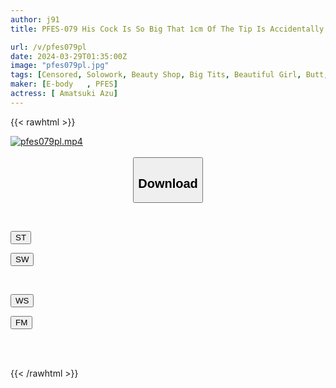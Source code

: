 ```yaml
---
author: j91
title: PFES-079 His Cock Is So Big That 1cm Of The Tip Is Accidentally Inserted During The Treatment! ? I Pretended I Didn't Know, And Every Time The Beauty Salon Girl Got Hooked On It, I Started Inserting The Secret Massage Without Her Permission.Azu Amatsuki

url: /v/pfes079pl
date: 2024-03-29T01:35:00Z
image: "pfes079pl.jpg"
tags: [Censored, Solowork, Beauty Shop, Big Tits, Beautiful Girl, Butt, Delusion	]
maker: [E-body   , PFES]
actress: [ Amatsuki Azu]
---
```



{{< rawhtml >}}

<div class="video" data-videoid="yx9Jbx9L0jtoBW">
    <a href="javascript:;">
        <img src="/v/pfes079pl/pfes079pl.jpg" width="WIDTH" height="HEIGHT" alt="pfes079pl.mp4" loading="lazy">
    </a>
</div>

<script type="text/javascript" src="https://j91.asia/asset/on-demand-st.js"></script>

<br>
  <link rel="stylesheet" href="https://j91.asia/asset/bs5.css">
  
  <center>
  <button class="btn btn-primary" type="button" data-bs-toggle="collapse" data-bs-target=".multi-collapse" aria-expanded="false" aria-controls="multiCollapseExample1 multiCollapseExample2"><h2>Download</h2></button></center>
</p>
<div class="row">
  <div class="col">
    <div class="collapse multi-collapse" id="multiCollapseExample1">
      <div class="card card-body">
	      	      <br>
<div class="buttons">  
<p><a href="https://streamtape.to/v/yx9Jbx9L0jtoBW" target="_blank"><button class="btn-hover color-3"><i class="fa fa-download"></i> ST</button></a></p>
<p><a href="https://asnwish.com/rv0lhq08r46z" target="_blank"><button class="btn-hover color-2"><i class="fa fa-download"></i> SW</button></a></p></div>
    </div>
  </div>
</div>
  <div class="col">
    <div class="collapse multi-collapse" id="multiCollapseExample2">
      <div class="card card-body">
	      <br>
<div class="buttons">
<p><a href="https://wolfstream.tv/0dhsb65k0gx8"><button class="btn-hover color-9"><i class="fa fa-download"></i> WS</button></a></p>
<p><a href="https://filemoon.sx/d/1dml67gu9ygi"><button class="btn-hover color-8"><i class="fa fa-download"></i> FM</button></a></p></div>
<br><br>
      </div>
    </div>
  </div>
</div>

{{< /rawhtml >}}